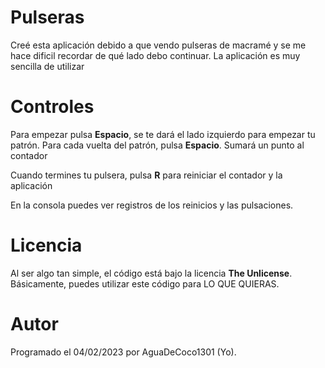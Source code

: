 # Pulseras
Creé esta aplicación debido a que vendo pulseras de macramé y se me hace dificil recordar de qué lado debo continuar. La aplicación es muy sencilla de utilizar

# Controles

Para empezar pulsa **Espacio**, se te dará el lado izquierdo para empezar tu patrón. 
Para cada vuelta del patrón, pulsa **Espacio**. Sumará un punto al contador

Cuando termines tu pulsera, pulsa **R** para reiniciar el contador y la aplicación

En la consola puedes ver registros de los reinicios y las pulsaciones.

# Licencia

Al ser algo tan simple, el código está bajo la licencia **The Unlicense**. Básicamente, puedes utilizar este código para LO QUE QUIERAS.

# Autor

Programado el 04/02/2023 por AguaDeCoco1301 (Yo).
